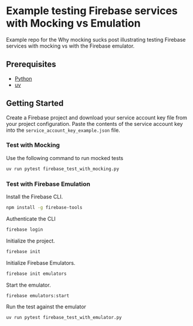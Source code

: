 # Example testing Firebase services with Mocking vs Emulation

Example repo for the Why mocking sucks post illustrating testing Firebase services with mocking vs with the Firebase emulator.

## Prerequisites

- [Python](https://www.python.org/downloads/)
- [uv](https://github.com/astral-sh/uv)


## Getting Started

Create a Firebase project and download your service account key file from your project configuration. Paste the contents of the service account key into the `service_account_key_example.json` file.


### Test with Mocking 

Use the following command to run mocked tests

```sh
uv run pytest firebase_test_with_mocking.py
```


### Test with Firebase Emulation


Install the Firebase CLI.

```sh 
npm install -g firebase-tools
```

Authenticate the CLI

```sh
firebase login
```

Initialize the project. 

```sh
firebase init
```

Initialize Firebase Emulators.

```sh 
firebase init emulators
```

Start the emulator.

```sh
firebase emulators:start
```

Run the test against the emulator

```sh
uv run pytest firebase_test_with_emulator.py
```